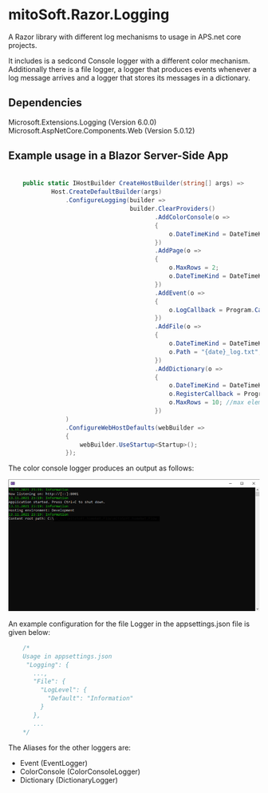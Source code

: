# mitoSoft.Razor.Logging
A Razor library with different log mechanisms to usage in APS.net core projects.

It includes is a sedcond Console logger with a different color mechanism.
Additionally there is a file logger, a logger that produces events whenever a log message arrives and a logger that stores its messages in a dictionary.

## Dependencies

Microsoft.Extensions.Logging (Version 6.0.0)
Microsoft.AspNetCore.Components.Web (Version 5.0.12)

## Example usage in a Blazor Server-Side App

```c#

    public static IHostBuilder CreateHostBuilder(string[] args) =>
            Host.CreateDefaultBuilder(args)
                .ConfigureLogging(builder =>
                                  builder.ClearProviders()
                                         .AddColorConsole(o =>
                                         {
                                             o.DateTimeKind = DateTimeKind.Local;
                                         })
                                         .AddPage(o =>
                                         {
                                             o.MaxRows = 2;
                                             o.DateTimeKind = DateTimeKind.Utc;
                                         })
										 .AddEvent(o =>
                                         {
                                             o.LogCallback = Program.Callback;
                                         })
                                         .AddFile(o =>
                                         {
                                             o.DateTimeKind = DateTimeKind.Local;
                                             o.Path = "{date}_log.txt";
                                         })
                                         .AddDictionary(o =>
                                         {
                                             o.DateTimeKind = DateTimeKind.Local;
                                             o.RegisterCallback = Program.RegisterLogger;
                                             o.MaxRows = 10; //max elements of each logger
                                         })                                         
                )
                .ConfigureWebHostDefaults(webBuilder =>
                {
                    webBuilder.UseStartup<Startup>();
                });
```

The color console logger produces an output as follows:

![Screenshot](ConsoleExample.png)

An example configuration for the file Logger in the appsettings.json file is given below:

```c#
    /*
    Usage in appsettings.json
     "Logging": {
       ...,
       "File": {
         "LogLevel": {
           "Default": "Information"
         }
       },
       ...
    */
```

The Aliases for the other loggers are:

 - Event (EventLogger)
 - ColorConsole (ColorConsoleLogger)
 - Dictionary (DictionaryLogger)